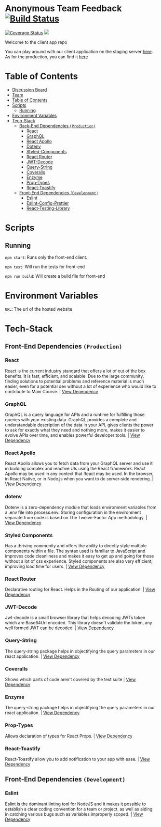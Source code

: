 # Anonymous Team Feedback  [![Build Status](https://travis-ci.org/labseu2-anonymous-team-feedback/FE.svg?branch=master)](https://travis-ci.org/labseu2-anonymous-team-feedback/FE)
[![Coverage Status](https://coveralls.io/repos/github/labseu2-anonymous-team-feedback/FE/badge.svg?branch=master)](https://coveralls.io/github/labseu2-anonymous-team-feedback/FE?branch=master)
[![](https://img.shields.io/badge/Protected_by-Hound-a873d1.svg)](https://houndci.com)

Welcome to the client app repo

You can play around with our client application on the staging server [here](https://stage-atf-fe.herokuapp.com "Anonymous Team Feedback Staging"). As for the production, you can find it [here](https://anonymous-team-feeedback.herokuapp.com/ "Anonymous Team Feedback Production")


# Table of Contents

- [Discussion Board](#discussion-board-pine)
- [Team](#team)
- [Table of Contents](#table-of-contents)
- [Scripts](#scripts)
  - [Running](#running)
- [Environment Variables](#environment-variables)
- [Tech-Stack](#tech-stack)
  - [Back-End Dependencies `(Production)`](#front-end-dependencies-production)
    - [React](#react)
    - [GraphQL](#graphql)
    - [React Apollo](#react-apollo)
    - [Dotenv](#dotenv)
    - [Styled-Components](#styled-components)
    - [React Router](#react-router)
    - [JWT-Decode](#jwt-decode)
    - [Query-String](#query-string)
    - [Coveralls](#coveralls)
    - [Enzyme](#enzyme)
    - [Prop-Types](#prop-types)
    - [React-Toastify](#react-toastify)
  - [Front-End Dependencies `(Development)`](#front-end-dependencies-development)
    - [Eslint](#eslint-1)
    - [Eslint-Config-Prettier](#eslint-config-prettier)
    - [React-Testing-Library](#react-testing-library)

# Scripts

## Running

`npm start`: Runs only the front-end client.

`npm test`: Will run the tests for front-end

`npm run build`: Will create a build file for front-end

# Environment Variables

`URL`: The url of the hosted website

# Tech-Stack

## Front-End Dependencies `(Production)`

### React

React is the current industry standard that offers a lot of out of the box benefits. It is fast, efficient, and scalable. Due to the large community, finding solutions to potential problems and reference material is much easier, even for a potential dev without a lot of experience who would like to contribute to Main Course. | [View Dependency](https://reactjs.org/docs/getting-started.html)

### GraphQL
GraphQL is a query language for APIs and a runtime for fulfilling those queries with your existing data. GraphQL provides a complete and understandable description of the data in your API, gives clients the power to ask for exactly what they need and nothing more, makes it easier to evolve APIs over time, and enables powerful developer tools. | [View Dependency](https://graphql.org/)

### React Apollo
React Apollo allows you to fetch data from your GraphQL server and use it in building complex and reactive UIs using the React framework. React Apollo may be used in any context that React may be used. In the browser, in React Native, or in Node.js when you want to do server-side rendering. | [View Dependency](https://apollographql.com)
### dotenv

Dotenv is a zero-dependency module that loads environment variables from a .env file into process.env. Storing configuration in the environment separate from code is based on The Twelve-Factor App methodology. | [View Dependency](https://www.npmjs.com/package/dotenv)

### Styled Components

Has a thriving community and offers the ability to directly style multiple components within a file. The syntax used is familiar to JavaScript and improves code cleanliness and makes it easy to get up and going for those without a lot of css experience. Styled components are also very efficient, improving load time for users. | [View Dependency](https://www.styled-components.com/docs/)

### React Router
Declarative routing for React. Helps in the Routing of our application.
 | [View Dependency](https://reacttraining.com/react-router/web/guides/quick-start)

### JWT-Decode

Jwt-decode is a small browser library that helps decoding JWTs token which are Base64Url encoded.  This library doesn't validate the token, any well formed JWT can be decoded. | [View Dependency](https://www.npmjs.com/package/jwt-decode)

### Query-String

The query-string package helps in objectifying the query parameters in our react application. | [View Dependency](https://www.npmjs.com/package/query-string)

### Coveralls

Shows which parts of code aren't covered by the test suite | [View Dependency](https://docs.coveralls.io/)

### Enzyme

The query-string package helps in objectifying the query parameters in our react application. | [View Dependency](https://airbnb.io/enzyme/docs/api/)

### Prop-Types

Allows declaration of types for React Props. | [View Dependency](https://reactjs.org/docs/typechecking-with-proptypes.html)

### React-Toastify

 React-Toastify allow you to add notification to your app with ease. | [View Dependency](https://github.com/fkhadra/react-toastify)
 

## Front-End Dependencies `(Development)`

### Eslint
Eslint is the dominant linting tool for NodeJS and it makes it possible to establish a clear coding convention for a team or project, as well as aiding in catching various bugs such as variables improperly scoped. | [View Dependency](https://eslint.org/)



